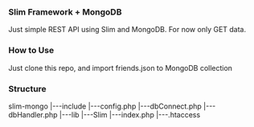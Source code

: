 ### Slim Framework + MongoDB

Just simple REST API using Slim and MongoDB. For now only GET data.

### How to Use

Just clone this repo, and import friends.json to MongoDB collection

### Structure

slim-mongo
|---include
    |---config.php
    |---dbConnect.php
    |---dbHandler.php
|---lib
    |---Slim
|---index.php
|---.htaccess

